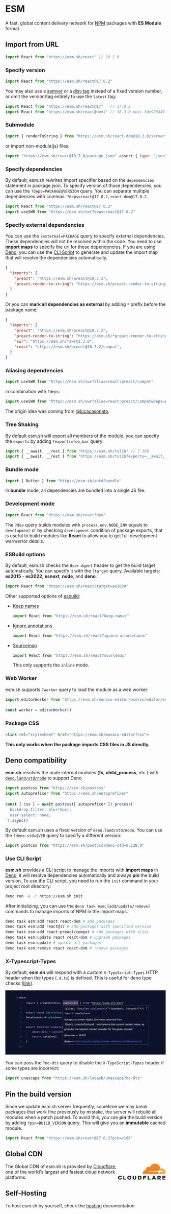 # ESM

A fast, global content delivery network for [NPM](http://npmjs.org/) packages with **ES Module** format.

## Import from URL

```javascript
import React from "https://esm.sh/react" // 18.2.0
```

### Specify version

```javascript
import React from "https://esm.sh/react@17.0.2"
```

You may also use a [semver](https://docs.npmjs.com/cli/v6/using-npm/semver) or a [dist-tag](https://docs.npmjs.com/cli/v8/commands/npm-dist-tag) instead of a fixed version number, or omit the version/tag entirely to use the `latest` tag:

```javascript
import React from "https://esm.sh/react@17"   // 17.0.2
import React from "https://esm.sh/react@next" // 18.3.0-next-3de926449-20220927
```

### Submodule

```javascript
import { renderToString } from "https://esm.sh/react-dom@18.2.0/server"
```

or import non-module(js) files:

```javascript
import "https://esm.sh/react@18.2.0/package.json" assert { type: "json" }
```

### Specify dependencies

By default, esm.sh rewrites import specifier based on the `dependencies` statement in package.json. To specify version of those dependencies, you can use the `?deps=PACKAGE@VERSION` query. You can separate multiple dependencies with commas: `?deps=react@17.0.2,react-dom@17.0.2`.

```javascript
import React from "https://esm.sh/react@17.0.2"
import useSWR from "https://esm.sh/swr?deps=react@17.0.2"
```

### Specify external dependencies

You can use the `?external=PACKAGE` query to specify external dependencies.
These dependencies will not be resolved within the code. You need to use [**import maps**](https://github.com/WICG/import-maps) to specify the url for these dependencies. If you are using [Deno](https://deno.land/), you can use the [CLI Script](#use-cli-script) to generate and update the import map that will resolve the dependencies automatically.

```json
{
  "imports": {
    "preact": "https://esm.sh/preact@10.7.2",
    "preact-render-to-string": "https://esm.sh/preact-render-to-string@5.2.0?external=preact",
  }
}
```

 Or you can **mark all dependencies as external** by adding `*` prefix before the package name:

```json
{
  "imports": {
    "preact": "https://esm.sh/preact@10.7.2",
    "preact-render-to-string": "https://esm.sh/*preact-render-to-string@5.2.0",
    "swr": "https://esm.sh/*swr@1.3.0",
    "react": "https://esm.sh/preact@10.7.2/compat",
  }
}
```

### Aliasing dependencies

```javascript
import useSWR from "https://esm.sh/swr?alias=react:preact/compat"
```

in combination with `?deps`:

```javascript
import useSWR from "https://esm.sh/swr?alias=react:preact/compat&deps=preact@10.5.14"
```

The origin idea was coming from [@lucacasonato](https://github.com/lucacasonato).

### Tree Shaking

By default esm.sh will export all members of the module, you can specify the `exports` by adding `?exports=foo,bar` query:

```js
import { __await, __rest } from "https://esm.sh/tslib" // 7.3KB
import { __await, __rest } from "https://esm.sh/tslib?exports=__await,__rest" // 489B
```

### Bundle mode

```javascript
import { Button } from "https://esm.sh/antd?bundle"
```

In **bundle** mode, all dependencies are bundled into a single JS file.

### Development mode

```javascript
import React from "https://esm.sh/react?dev"
```

The `?dev` query builds modules with `process.env.NODE_ENV` equals to `development` or by checking `development` condition of package exports, that is useful to build modules like **React** to allow you to get full development warn/error details.

### ESBuild options

By default, esm.sh checks the `User-Agent` header to get the build target automatically. You can specify it with the `?target` query. Available targets: **es2015** - **es2022**, **esnext**, **node**, and **deno**.

```javascript
import React from "https://esm.sh/react?target=es2020"
```

Other supported options of [esbuild](https://esbuild.github.io/):

- [Keep names](https://esbuild.github.io/api/#keep-names)
  ```javascript
  import React from "https://esm.sh/react?keep-names"
  ```
- [Ignore annotations](https://esbuild.github.io/api/#ignore-annotations)
  ```javascript
  import React from "https://esm.sh/react?ignore-annotations"
  ```
- [Sourcemap](https://esbuild.github.io/api/#sourcemap)
  ```javascript
  import React from "https://esm.sh/react?sourcemap"
  ```

  This only supports the `inline` mode.

### Web Worker

esm.sh supports `?worker` query to load the module as a web worker:

```javascript
import editorWorker from "https://esm.sh/monaco-editor/esm/vs/editor/editor.worker?worker"

const worker = editorWorker()
```

### Package CSS

```html
<link rel="stylesheet" href="https://esm.sh/monaco-editor?css">
```

**This only works when the package imports CSS files in JS directly.**

## Deno compatibility

**esm.sh** resolves the node internal modules (**fs**, **child_process**, etc.) with [`deno.land/std/node`](https://deno.land/std/node) to support Deno.

```javascript
import postcss from "https://esm.sh/postcss"
import autoprefixer from "https://esm.sh/autoprefixer"

const { css } = await postcss([ autoprefixer ]).process(`
  backdrop-filter: blur(5px);
  user-select: none;
`).async()
```

By default esm.sh uses a fixed version of `deno.land/std/node`. You can use the `?deno-std=$VER` query to specify a different version:

```javascript
import postcss from "https://esm.sh/postcss?deno-std=0.128.0"
```

### Use CLI Script

**esm.sh** provides a CLI script to manage the imports with **import maps** in [Deno](https://deno.land), it will resolve dependencies automatically and always **pin** the build version. To use the CLI script, you need to run the `init` command in your project root directory:

```bash
deno run -A -r https://esm.sh init
```

After initializing, you can use the `deno task esm:[add/update/remove]` commands to manage imports of NPM in the import maps.

```bash
deno task esm:add react react-dom # add packages
deno task esm:add react@17 # add packages with specified version
deno task esm:add react:preact/compat # add packages with alias
deno task esm:update react react-dom # upgrade packages
deno task esm:update # update all packages
deno task esm:remove react react-dom # remove packages
```

### X-Typescript-Types

By default, **esm.sh** will respond with a custom `X-TypeScript-Types` HTTP header when the types (`.d.ts`) is defined. This is useful for deno type checks ([link](https://deno.land/manual/typescript/types#using-x-typescript-types-header)).

![Figure #1](./server/embed/assets/sceenshot-deno-types.png)

You can pass the `?no-dts` query to disable the `X-TypeScript-Types` header if some types are incorrect:

```javascript
import unescape from "https://esm.sh/lodash/unescape?no-dts"
```

## Pin the build version

Since we update esm.sh server frequently, sometime we may break packages that work fine previously by mistake, the server will rebuild all modules when a patch pushed. To avoid this, you can **pin** the build version by adding `?pin=BUILD_VERSON` query. This will give you an **immutable** cached module.

```javascript
import React from "https://esm.sh/react@17.0.2?pin=v106"
```

## Global CDN

<img width="150" align="right" src="./server/embed/assets/cf.svg">

The Global CDN of esm.sh is provided by [Cloudflare](https://cloudflare.com), one of the world's largest and fastest cloud network platforms.

## Self-Hosting

To host esm.sh by yourself, check the [hosting](./HOSTING.md) documentation.
